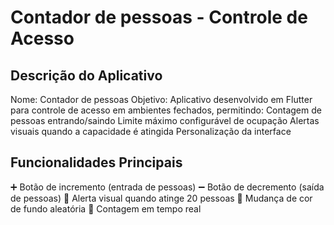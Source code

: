 # Contador de pessoas - Controle de Acesso

## Descrição do Aplicativo
Nome: Contador de pessoas 
Objetivo: Aplicativo desenvolvido em Flutter para controle de acesso em ambientes fechados, permitindo:
Contagem de pessoas entrando/saindo
Limite máximo configurável de ocupação
Alertas visuais quando a capacidade é atingida
Personalização da interface

## Funcionalidades Principais
➕ Botão de incremento (entrada de pessoas)
➖ Botão de decremento (saída de pessoas)
🚨 Alerta visual quando atinge 20 pessoas
🎨 Mudança de cor de fundo aleatória
👥 Contagem em tempo real

